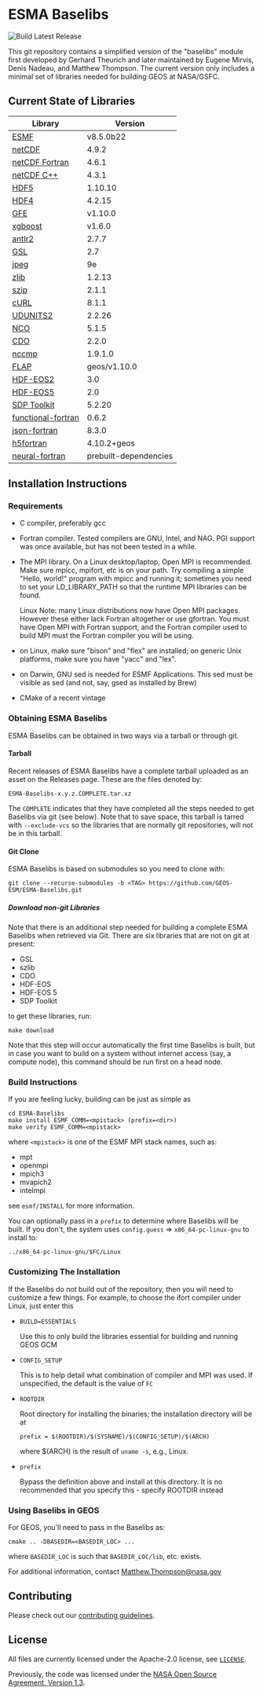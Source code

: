 # ESMA Baselibs

![Build Latest Release](https://github.com/GEOS-ESM/ESMA-Baselibs/workflows/Build%20Baselibs/badge.svg?event=release)

This git repository contains a simplified version of the "baselibs"
module first developed by Gerhard Theurich and later maintained by
Eugene Mirvis, Denis Nadeau, and Matthew Thompson. The current version
only includes a minimal set of libraries needed for building GEOS at
NASA/GSFC.

## Current State of Libraries

| Library                                                                       | Version               |
| ---                                                                           | ---                   |
| [ESMF](https://github.com/esmf-org/esmf)                                      | v8.5.0b22             |
| [netCDF](https://github.com/Unidata/netcdf-c)                                 | 4.9.2                 |
| [netCDF Fortran](https://github.com/Unidata/netcdf-fortran)                   | 4.6.1                 |
| [netCDF C++](https://github.com/Unidata/netcdf-cxx4)                          | 4.3.1                 |
| [HDF5](https://portal.hdfgroup.org/display/support)                           | 1.10.10               |
| [HDF4](https://portal.hdfgroup.org/display/support)                           | 4.2.15                |
| [GFE](https://github.com/Goddard-Fortran-Ecosystem/GFE)                       | v1.10.0               |
| [xgboost](https://github.com/dmlc/xgboost)                                    | v1.6.0                |
| [antlr2](https://www.antlr2.org/)                                             | 2.7.7                 |
| [GSL](https://www.gnu.org/software/gsl/)                                      | 2.7                   |
| [jpeg](http://www.ijg.org/)                                                   | 9e                    |
| [zlib](http://www.zlib.net/)                                                  | 1.2.13                |
| [szip](https://support.hdfgroup.org/doc_resource/SZIP/)                       | 2.1.1                 |
| [cURL](https://curl.haxx.se/)                                                 | 8.1.1                 |
| [UDUNITS2](https://github.com/Unidata/UDUNITS-2)                              | 2.2.26                |
| [NCO](http://nco.sourceforge.net/)                                            | 5.1.5                 |
| [CDO](https://code.mpimet.mpg.de/projects/cdo)                                | 2.2.0                 |
| [nccmp](https://gitlab.com/remikz/nccmp)                                      | 1.9.1.0               |
| [FLAP](https://github.com/mathomp4/FLAP)                                      | geos/v1.10.0          |
| [HDF-EOS2](https://wiki.earthdata.nasa.gov/display/DAS)                       | 3.0                   |
| [HDF-EOS5](https://wiki.earthdata.nasa.gov/display/DAS)                       | 2.0                   |
| [SDP Toolkit](https://wiki.earthdata.nasa.gov/display/DAS)                    | 5.2.20                |
| [functional-fortran](https://github.com/wavebitscientific/functional-fortran) | 0.6.2                 |
| [json-fortran](https://github.com/jacobwilliams/json-fortran)                 | 8.3.0                 |
| [h5fortran](https://github.com/GMAO-SI-Team/h5fortran)                        | 4.10.2+geos           |
| [neural-fortran](https://github.com/mathomp4/neural-fortran.git)              | prebuilt-dependencies |

## Installation Instructions

### Requirements

- C compiler, preferably gcc

- Fortran compiler. Tested compilers are GNU, Intel, and NAG.
  PGI support was once available, but has not been tested in a while.

- The MPI library. On a Linux desktop/laptop, Open MPI is recommended.
  Make sure mpicc, mpifort, etc is on your path. Try compiling a simple
  "Hello, world!" program with mpicc and running it; sometimes you need
  to set your LD_LIBRARY_PATH so that the runtime MPI libraries can be
  found.

  Linux Note: many Linux distributions now have Open MPI packages.
              However these either lack Fortran altogether or
              use gfortran. You must have Open MPI with Fortran
              support, and the Fortran compiler used to build MPI
              must the Fortran compiler you will be using.

- on Linux, make sure "bison" and "flex" are installed; on generic Unix
  platforms, make sure you have "yacc" and "lex".

- on Darwin, GNU sed is needed for ESMF Applications. This sed must be
  visible as sed (and not, say, gsed as installed by Brew)

- CMake of a recent vintage

### Obtaining ESMA Baselibs

ESMA Baselibs can be obtained in two ways via a tarball or through git.

#### Tarball

Recent releases of ESMA Baselibs have a complete tarball uploaded as an
asset on the Releases page. These are the files denoted by:
```
ESMA-Baselibs-x.y.z.COMPLETE.tar.xz
```

The `COMPLETE` indicates that they have completed all the steps needed
to get Baselibs via git (see below). Note that to save space, this
tarball is tarred with `--exclude-vcs` so the libraries that are
normally git repositories, will not be in this tarball.

#### Git Clone

ESMA Baselibs is based on submodules so you need to clone with:

```
git clone --recurse-submodules -b <TAG> https://github.com/GEOS-ESM/ESMA-Baselibs.git
```

##### Download non-git Libraries

Note that there is an additional step needed for building a complete
ESMA Baselibs when retrieved via Git. There are six libraries that are not on git at present:

* GSL
* szlib
* CDO
* HDF-EOS
* HDF-EOS 5
* SDP Toolkit

to get these libraries, run:
```
make download
```
Note that this step will occur automatically the first time Baselibs is
built, but in case you want to build on a system without internet
access (say, a compute node), this command should be run first on a head
node.

### Build Instructions

If you are feeling lucky, building can be just as simple as

```
cd ESMA-Baselibs
make install ESMF_COMM=<mpistack> (prefix=<dir>)
make verify ESMF_COMM=<mpistack>
```
where `<mpistack>` is one of the ESMF MPI stack names, such as:

- mpt
- openmpi
- mpich3
- mvapich2
- intelmpi

see `esmf/INSTALL` for more information.

You can optionally pass in a `prefix` to determine where Baselibs will
be built. If you don't, the system uses `config.guess` =>
`x86_64-pc-linux-gnu` to install to:
```
../x86_64-pc-linux-gnu/$FC/Linux
```

### Customizing The Installation

If the Baselibs do not build out of the repository, then you will
need to customize a few things. For example, to choose the ifort
compiler under Linux, just enter this

- `BUILD=ESSENTIALS`

  Use this to only build the libraries essential for building and
  running GEOS GCM

- `CONFIG_SETUP`

  This is to help detail what combination of compiler and
  MPI was used. If unspecified, the default is the value
  of `FC`

- `ROOTDIR`

  Root directory for installing the binaries; the installation directory
  will be at

  ```
  prefix = $(ROOTDIR)/$(SYSNAME)/$(CONFIG_SETUP)/$(ARCH)
  ```

  where $(ARCH) is the result of `uname -s`, e.g., Linux.

- `prefix`

  Bypass the definition above and install at this directory. It is no
  recommended that you specify this - specify ROOTDIR instead

### Using Baselibs in GEOS

For GEOS, you'll need to pass in the Baselibs as:

```
cmake .. -DBASEDIR=<BASEDIR_LOC> ...
```
where `BASEDIR_LOC` is such that `BASEDIR_LOC/lib`, etc. exists.

For additional information, contact Matthew.Thompson@nasa.gov


## Contributing

Please check out our [contributing guidelines](CONTRIBUTING.md).

## License

All files are currently licensed under the Apache-2.0 license, see [`LICENSE`](LICENSE).

Previously, the code was licensed under the [NASA Open Source Agreement, Version 1.3](LICENSE-NOSA).
